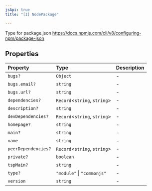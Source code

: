 ```yaml
---
jsApi: true
title: "[I] NodePackage"

---
```

Type for package.json https://docs.npmjs.com/cli/v8/configuring-npm/package-json

## Properties

| Property | Type | Description |
| :------ | :------ | :------ |
| `bugs?` | `Object` | - |
| `bugs.email?` | `string` | - |
| `bugs.url?` | `string` | - |
| `dependencies?` | `Record`<`string`, `string`\> | - |
| `description?` | `string` | - |
| `devDependencies?` | `Record`<`string`, `string`\> | - |
| `homepage?` | `string` | - |
| `main?` | `string` | - |
| `name` | `string` | - |
| `peerDependencies?` | `Record`<`string`, `string`\> | - |
| `private?` | `boolean` | - |
| `tspMain?` | `string` | - |
| `type?` | `"module"` \| `"commonjs"` | - |
| `version` | `string` | - |
